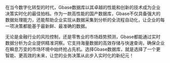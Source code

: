 在当今数字化转型的时代，Gbase数据库以其卓越的性能和创新的技术成为企业决策实时化的最佳拍档。作为一款高性能的国产数据库，Gbase不仅具备强大的数据处理能力，还能帮助企业实现从数据采集到分析的全流程自动化，让企业的每一项决策都能基于最新鲜、最准确的数据。

无论是金融行业的风险控制，还是零售业的市场趋势预测，Gbase都能通过实时数据分析为企业提供精准洞察。它支持海量数据的高效存储与快速查询，确保企业在瞬息万变的市场环境中始终抢占先机。选择Gbase数据库，就是选择了一个更智能、更高效的未来，让您的业务决策从此步入实时化的新纪元！